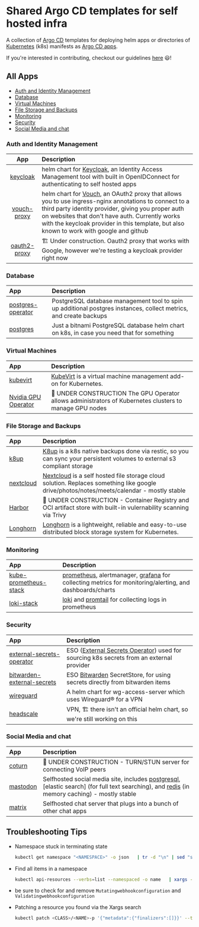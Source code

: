 # Shared Argo CD templates for self hosted infra
A collection of [Argo CD](https://argo-cd.readthedocs.io/en/stable/) templates for deploying helm apps or directories of [Kubernetes](https://kubernetes.io) (k8s) manifests as [Argo CD apps](https://argo-cd.readthedocs.io/en/stable/core_concepts/).

If you're interested in contributing, checkout our guidelines [here](./CONTRIBUTING.md) 😃!

## All Apps

* [Auth and Identity Management](#auth-and-identity-management)
* [Database](#database)
* [Virtual Machines](#virtual-machines)
* [File Storage and Backups](#file-storage-and-backups)
* [Monitoring](#monitoring)
* [Security](#security)
* [Social Media and chat](#social-media-and-chat)

### Auth and Identity Management

|               App              | Description                                                                                                                                                                                                                                                                                                 |
|:------------------------------:|:------------------------------------------------------------------------------------------------------------------------------------------------------------------------------------------------------------------------------------------------------------------------------------------------------------|
|     [keycloak](./keycloak)     | helm chart for [Keycloak](https://www.keycloak.org/), an Identity Access Management tool with built in OpenIDConnect for authenticating to self hosted apps                                                                                                                                                                            |
|  [vouch-proxy](./vouch-proxy)  | helm chart for [Vouch](https://github.com/vouch/vouch-proxy), an OAuth2 proxy that allows you to use ingress-nginx annotations to connect to a third party identity provider, giving you proper auth on websites that don't have auth. Currently works with the keycloak provider in this template, but also known to work with google and github |
| [oauth2-proxy](./oauth2-proxy) | 🏗️ Under construction. Oauth2 proxy that works with Google, however we're testing a keycloak provider right now                                                                                                                                                                                             |


### Database

| App                                      | Description                                                                                                       |
|:-----------------------------------------|:------------------------------------------------------------------------------------------------------------------|
| [postgres-operator](./postgres/operator) | PostgreSQL database management tool to spin up additional postgres instances, collect metrics, and create backups |
| [postgres](./postgres/bitnami)           | Just a bitnami PostgreSQL database helm chart on k8s, in case you need that for something                         |

### Virtual Machines

| App                                      | Description                                                                                                       |
|:-----------------------------------------|:------------------------------------------------------------------------------------------------------------------|
| [kubevirt](./kubevirt) | [KubeVirt](https://kubevirt.io/) is a virtual machine management add-on for Kubernetes.                                                                     |
| [Nvidia GPU Operator](./nvidia/gpu-operator) | 🚧 UNDER CONSTRUCTION The GPU Operator allows administrators of Kubernetes clusters to manage GPU nodes       |


### File Storage and Backups

| App                      | Description                                                                                                                  |
|:-------------------------|:-----------------------------------------------------------------------------------------------------------------------------|
| [k8up](./k8up)           | [K8up](https://k8up.io/k8up/2.7/index.html) is a k8s native backups done via restic, so you can sync your persistent volumes to external s3 compliant storage                 |
| [nextcloud](./nextcloud) | [Nextcloud](https://nextcloud.com/) is a self hosted file storage cloud solution. Replaces something like google drive/photos/notes/meets/calendar - mostly stable    |
| [Harbor](./harbor)       | 🚧 UNDER CONSTRUCTION - Container Registry and OCI artifact store with built-in vulernability scanning via Trivy             |
| [Longhorn](./longhorn)   | [Longhorn](https://github.com/longhorn/longhorn) is a lightweight, reliable and easy-to-use distributed block storage system for Kubernetes. |


### Monitoring

| App                                              | Description                                                                                                                                                                         |
|:-------------------------------------------------|:------------------------------------------------------------------------------------------------------------------------------------------------------------------------------------|
| [kube-prometheus-stack](./kube-prometheus-stack) | [prometheus](https://prometheus.io/docs/introduction/overview/), alertmanager, [grafana](https://grafana.com) for collecting metrics for monitoring/alerting, and dashboards/charts |
| [loki-stack](./loki-stack)                       | [loki](https://grafana.com/oss/loki/) and [promtail](https://grafana.com/docs/loki/latest/clients/promtail/) for collecting logs in prometheus                                      |


### Security

| App                                                        | Description                                                                                                                    |
|:-----------------------------------------------------------|:-------------------------------------------------------------------------------------------------------------------------------|
| [external-secrets-operator](./external-secrets-operator)   | ESO ([External Secrets Operator](https://external-secrets.io/latest/)) used for sourcing k8s secrets from an external provider |
| [bitwarden-external-secrets](./bitwarden-external-secrets) | ESO [Bitwarden](https://external-secrets.io/v0.9.1/examples/bitwarden/) SecretStore, for using secrets directly from bitwarden items                                                   |
| [wireguard](./wg-access-server)                            | A helm chart for wg-access-server which uses Wireguard®️ for a VPN                                                              |
| [headscale](./headscale)                                   | VPN, 🏗️ there isn't an official helm chart, so we're still working on this                                                     |


### Social Media and chat

| App                    | Description                                                                                                                                          |
|:-----------------------|:-----------------------------------------------------------------------------------------------------------------------------------------------------|
| [coturn](./coturn)     | 🚧 UNDER CONSTRUCTION - TURN/STUN server for connecting VoIP peers                               |   
| [mastodon](./mastodon) | Selfhosted social media site, includes [postgresql](https://github.com/bitnami/charts/tree/main/bitnami/postgresql), [elastic search] (for full text searching), and [redis](https://github.com/bitnami/charts/tree/main/bitnami/redis) (in memory caching) - mostly stable |
| [matrix](./matrix)     | Selfhosted chat server that plugs into a bunch of other chat apps                                |        

## Troubleshooting Tips

- Namespace stuck in terminating state
  ```bash
  kubectl get namespace "<NAMESPACE>" -o json   | tr -d "\n" | sed "s/\"finalizers\": \[[^]]\+\]/\"finalizers\": []/"   | kubectl replace --raw /api/v1/<NAMESPACE>/cdi/finalize -f -
  ```

- Find all items in a namespace
  ```bash
  kubectl api-resources --verbs=list --namespaced -o name   | xargs -n 1 kubectl get --show-kind --ignore-not-found -n <NAMESPACE>
  ```
  
- be sure to check for and remove `Mutatingwebhookconfiguration` and `Validatingwebhookconfiguration`

- Patching a resource you found via the Xargs search
  ```bash
  kubectl patch <CLASS>/<NAME>-p '{"metadata":{"finalizers":[]}}' --type=merge -n <NAMESPACE>
  ```
